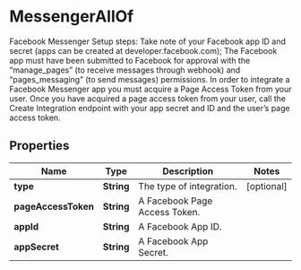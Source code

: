 

# MessengerAllOf

Facebook Messenger Setup steps: Take note of your Facebook app ID and secret (apps can be created at developer.facebook.com); The Facebook app must have been submitted to Facebook for approval with the “manage_pages” (to receive messages through webhook) and “pages_messaging” (to send messages) permissions. In order to integrate a Facebook Messenger app you must acquire a Page Access Token from your user. Once you have acquired a page access token from your user, call the Create Integration endpoint with your app secret and ID and the user’s page access token. 
## Properties

Name | Type | Description | Notes
------------ | ------------- | ------------- | -------------
**type** | **String** | The type of integration. |  [optional]
**pageAccessToken** | **String** | A Facebook Page Access Token. | 
**appId** | **String** | A Facebook App ID. | 
**appSecret** | **String** | A Facebook App Secret. | 



